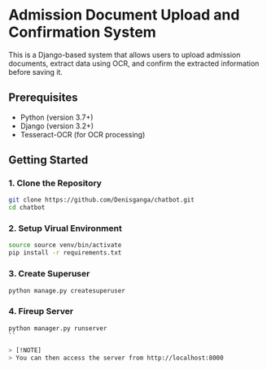 # Admission Document Upload and Confirmation System

This is a Django-based system that allows users to upload admission documents, extract data using OCR, and confirm the extracted information before saving it.

## Prerequisites

- Python (version 3.7+)
- Django (version 3.2+)
- Tesseract-OCR (for OCR processing)

## Getting Started

### 1. Clone the Repository

```sh
git clone https://github.com/Denisganga/chatbot.git
cd chatbot
```

### 2. Setup Virual Environment

```sh
source source venv/bin/activate
pip install -r requirements.txt
```

### 3. Create Superuser

```sh
python manage.py createsuperuser 
```

### 4. Fireup Server

```sh
python manager.py runserver
``

> [!NOTE]
> You can then access the server from http://localhost:8000